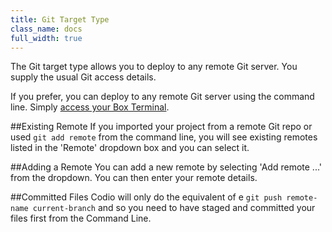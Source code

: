 ```yaml
---
title: Git Target Type
class_name: docs
full_width: true
---
```


The Git target type allows you to deploy to any remote Git server. You supply the usual Git access details.

If you prefer, you can deploy to any remote Git server using the command line. Simply [access your Box Terminal](/docs/boxes/terminal/terminal).

##Existing Remote
If you imported your project from a remote Git repo or used `git add remote` from the command line, you will see existing remotes listed in the 'Remote' dropdown box and you can select it.

##Adding a Remote
You can add a new remote by selecting 'Add remote ...' from the dropdown. You can then enter your remote details.

##Committed Files
Codio will only do the equivalent of e `git push remote-name current-branch` and so you need to have staged and committed your files first from the Command Line.
